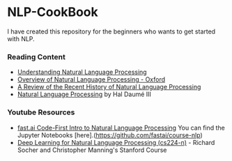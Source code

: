 # NLP-CookBook
I have created this repository for the beginners who wants to get started with NLP.

### Reading Content
- [Understanding Natural Language Processing](https://www.analyticsvidhya.com/blog/2017/01/ultimate-guide-to-understand-implement-natural-language-processing-codes-in-python/)
- [Overview of Natural Language Processing - Oxford](https://academic.oup.com/jamia/article/18/5/544/829676)
- [A Review of the Recent History of Natural Language Processing](http://blog.aylien.com/a-review-of-the-recent-history-of-natural-language-processing/)
- [Natural Language Processing](https://nlpers.blogspot.com/) by Hal Daumé III

### Youtube Resources
- [fast.ai Code-First Intro to Natural Language Processing](https://www.fast.ai/2019/07/08/fastai-nlp/) You can find the Jupyter Notebooks [here].(https://github.com/fastai/course-nlp)
- [Deep Learning for Natural Language Processing (cs224-n)](https://web.stanford.edu/class/cs224n/) - Richard Socher and Christopher Manning's Stanford Course

